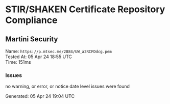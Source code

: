# STIR/SHAKEN Certificate Repository Compliance

## Martini Security

Name: `https://p.mtsec.me/2884/UW_a2RCFDdcg.pem`\
Tested At: 05 Apr 24 18:55 UTC\
Time: 151ms

### Issues

no warning, or error, or notice date level issues were found

Generated: 05 Apr 24 19:04 UTC